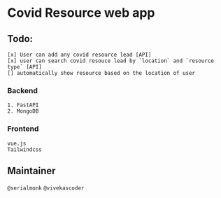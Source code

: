 # Covid Resource web app

## Todo:
    [x] User can add any covid resource lead [API]
    [x] user can search covid resouce lead by `location` and `resource type` [API]
    [] automatically show resource based on the location of user

### Backend
```
1. FastAPI
2. MongoDB
```

### Frontend
```
vue.js
Tailwindcss
```

## Maintainer
`@serialmonk`
`@vivekascoder`

